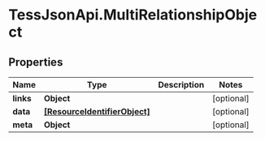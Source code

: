 # TessJsonApi.MultiRelationshipObject

## Properties
Name | Type | Description | Notes
------------ | ------------- | ------------- | -------------
**links** | **Object** |  | [optional] 
**data** | [**[ResourceIdentifierObject]**](ResourceIdentifierObject.md) |  | [optional] 
**meta** | **Object** |  | [optional] 


